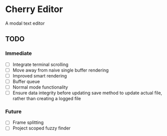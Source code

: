 # Cherry Editor
A modal text editor

## TODO
### Immediate
- [ ] Integrate terminal scrolling
- [ ] Move away from naive single buffer rendering
- [ ] Improved smart rendering
- [ ] Buffer queue
- [ ] Normal mode functionality
- [ ] Ensure data integrity before updating save method to update actual file, rather than creating a logged file

### Future
- [ ] Frame splitting
- [ ] Project scoped fuzzy finder
